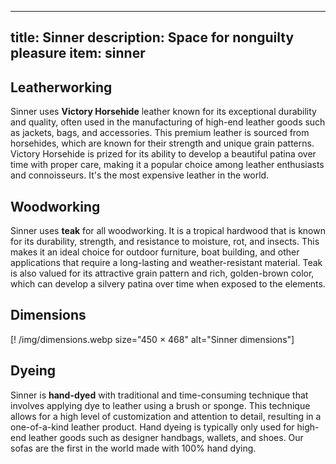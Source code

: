 
---
title: Sinner
description: Space for nonguilty pleasure
item: sinner
---


## Leatherworking

Sinner uses **Victory Horsehide** leather known for its exceptional durability and quality, often used in the manufacturing of high-end leather goods such as jackets, bags, and accessories. This premium leather is sourced from horsehides, which are known for their strength and unique grain patterns. Victory Horsehide is prized for its ability to develop a beautiful patina over time with proper care, making it a popular choice among leather enthusiasts and connoisseurs. It's the most expensive leather in the world.

## Woodworking
Sinner uses **teak** for all woodworking. It is a tropical hardwood that is known for its durability, strength, and resistance to moisture, rot, and insects. This makes it an ideal choice for outdoor furniture, boat building, and other applications that require a long-lasting and weather-resistant material.  Teak is also valued for its attractive grain pattern and rich, golden-brown color, which can develop a silvery patina over time when exposed to the elements.


## Dimensions

[! /img/dimensions.webp size="450 × 468" alt="Sinner dimensions"]


## Dyeing
Sinner is **hand-dyed** with traditional and time-consuming technique that involves applying dye to leather using a brush or sponge. This technique allows for a high level of customization and attention to detail, resulting in a one-of-a-kind leather product. Hand dyeing is typically only used for high-end leather goods such as designer handbags, wallets, and shoes. Our sofas are the first in the world made with 100% hand dying.

